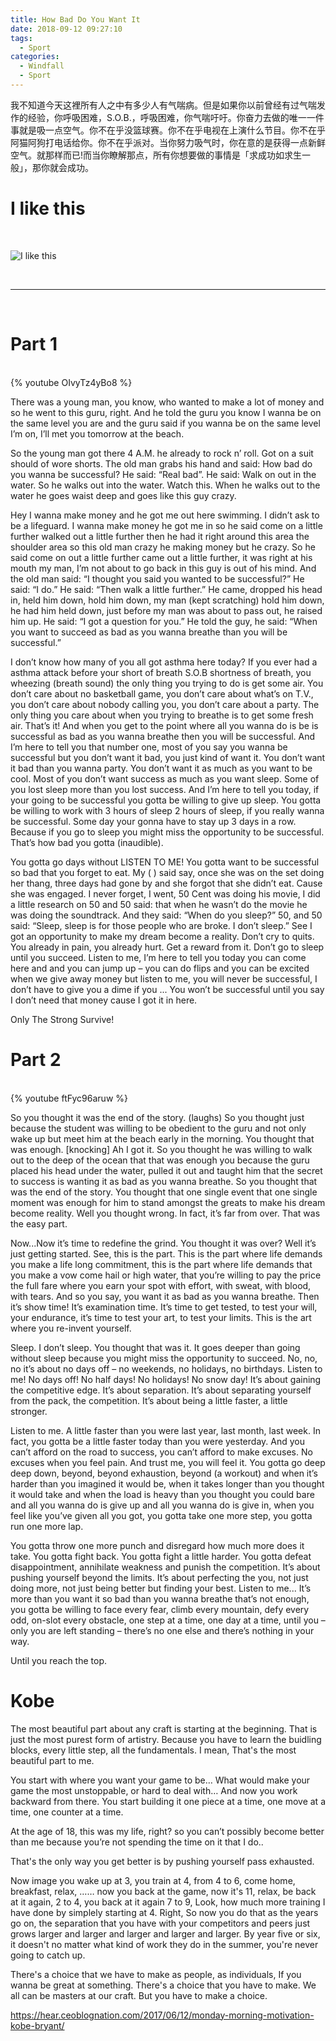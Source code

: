 ```yaml
---
title: How Bad Do You Want It
date: 2018-09-12 09:27:10
tags:
  - Sport
categories:
  - Windfall
  - Sport
---
```

我不知道今天这裡所有人之中有多少人有气喘病。但是如果你以前曾经有过气喘发作的经验，你呼吸困难，S.O.B.，呼吸困难，你气喘吁吁。你奋力去做的唯一一件事就是吸一点空气。你不在乎没篮球赛。你不在乎电视在上演什么节目。你不在乎阿猫阿狗打电话给你。你不在乎派对。当你努力吸气时，你在意的是获得一点新鲜空气。就那样而已!而当你瞭解那点，所有你想要做的事情是「求成功如求生一般」，那你就会成功。

<!-- more -->

# I like this
<br>

![I like this](https://menuet-1258369060.cos.ap-shanghai.myqcloud.com/I_like_this.gif "I like this")

<br>

***
<br>

# Part 1
<br>
{% youtube OIvyTz4yBo8 %}
<br>

There was a young man, you know,
who wanted to make a lot of money
and so he went to this guru, right.
And he told the guru you know
I wanna be on the same level
you are and the guru said
if you wanna be on the same level I’m on,
I’ll met you tomorrow at the beach. 

So the young man got there 4 A.M. he already to rock n’ roll.
Got on a suit should of wore shorts.
The old man grabs his hand and said:
How bad do you wanna be successful?
He said: “Real bad”.
He said: Walk on out in the water.
So he walks out into the water. Watch this.
When he walks out to the water
he goes waist deep and goes like this guy crazy. 

Hey I wanna make money and he got me out here swimming.
I didn’t ask to be a lifeguard.
I wanna make money he got me in
so he said come on a little further
walked out a little further
then he had it right around this area
the shoulder area
so this old man crazy
he making money but he crazy.
So he said come on out a little further
came out a little further, it was right at his mouth
my man, I’m not about to go back in this guy is out of his mind. And the old man said:
“I thought you said you wanted to be successful?”
He said: “I do.”
He said: “Then walk a little further.”
He came, dropped his head in, held him down,
hold him down, my man (kept scratching) hold him down,
he had him held down,
just before my man was about to pass out,
he raised him up.
He said: “I got a question for you.”
He told the guy, he said:
“When you want to succeed as bad as
you wanna breathe than you will be successful.” 

I don’t know how many of you all got asthma here today?
If you ever had a asthma attack before your short of breath S.O.B shortness of breath,
you wheezing (breath sound) the only thing
you trying to do is get some air.
You don’t care about no basketball game,
you don’t care about what’s on T.V.,
you don’t care about nobody calling you,
you don’t care about a party.
The only thing you care about
when you trying to breathe is to get some fresh air.
That’s it!
And when you get to the point
where all you wanna do is
be is successful as bad as
you wanna breathe then you will be successful.
And I’m here to tell you that number one,
most of you say you wanna be successful
but you don’t want it bad, you just kind of want it.
You don’t want it bad than you wanna party.
You don’t want it as much as you want to be cool.
Most of you don’t want success as much as you want sleep.
Some of you lost sleep more than you lost success.
And I’m here to tell you today,
if your going to be successful
you gotta be willing to give up sleep.
You gotta be willing to work with 3 hours of sleep
2 hours of sleep, if you really wanna be successful.
Some day your gonna have to stay up 3 days in a row.
Because if you go to sleep you might miss
the opportunity to be successful.
That’s how bad you gotta (inaudible). 

You gotta go days without
LISTEN TO ME!
You gotta want to be successful so bad that you forget to eat.
My ( ) said say,
once she was on the set doing her thang,
three days had gone by and she forgot that she didn’t eat. Cause she was engaged.
I never forget,
I went, 50 Cent was doing his movie,
I did a little research on 50
and 50 said: that when he wasn’t do the movie he was doing the soundtrack.
And they said: “When do you sleep?” 50,
and 50 said: “Sleep, sleep is for those people who are broke.
I don’t sleep.” See I got an opportunity to make my dream become a reality.
Don’t cry to quits.
You already in pain, you already hurt.
Get a reward from it. Don’t go to sleep until you succeed.
Listen to me,
I’m here to tell you today you can come here and
and you can jump up – you can do flips and you can be excited when we give away money but listen to me,
you will never be successful,
I don’t have to give you a dime if you ...
You won’t be successful until you say I don’t need that money cause I got it in here. 

Only The Strong Survive!

# Part 2
<br>
{% youtube ftFyc96aruw %}
<br>

So you thought it was the end of the story. (laughs) 
So you thought just because the student was willing to be obedient to the guru and not only wake up but meet him at the beach early in the morning.
You thought that was enough. [knocking] 
Ah I got it. So you thought he was willing to walk out to the deep of the ocean that that was enough you because the guru placed his head under the water, pulled it out and taught him that the secret to success is wanting it as bad as you wanna breathe.
So you thought that was the end of the story. You thought that one single event that one single moment was enough for him to stand amongst the greats to make his dream become reality.
Well you thought wrong. In fact, it’s far from over. That was the easy part. 

Now...Now it’s time to redefine the grind. You thought it was over?
Well it’s just getting started.
See, this is the part. This is the part where life demands you make a life long commitment, this is the part where life demands that you make a vow come hail or high water, that you’re willing to pay the price the full fare where you earn your spot with effort, with sweat, with blood, with tears. And so you say, you want it as bad as you wanna breathe.
Then it’s show time! It’s examination time. It’s time to get tested, to test your will, your endurance, it’s time to test your art, to test your limits. This is the art where you re-invent yourself. 

Sleep. I don’t sleep.
You thought that was it.
It goes deeper than going without sleep because you might miss the opportunity to succeed.
No, no, no it’s about no days off – no weekends, no holidays, no birthdays. Listen to me! No days off! No half days! No holidays! No snow day! It’s about gaining the competitive edge. It’s about separation.
It’s about separating yourself from the pack, the competition.
It’s about being a little faster, a little stronger. 

Listen to me.
A little faster than you were last year, last month, last week.
In fact, you gotta be a little faster today than you were yesterday.
And you can’t afford on the road to success, you can’t afford to make excuses.
No excuses when you feel pain. And trust me, you will feel it.
You gotta go deep deep down, beyond, beyond exhaustion, beyond (a workout) and when it’s harder than you imagined it would be, when it takes longer than you thought it would take and when the load is heavy than you thought you could bare and all you wanna do is give up and all you wanna do is give in, when you feel like you’ve given all you got, you gotta take one more step, you gotta run one more lap. 

You gotta throw one more punch and disregard how much more does it take.
You gotta fight back. You gotta fight a little harder. 
You gotta defeat disappointment, annihilate weakness and punish the competition.
It’s about pushing yourself beyond the limits.
It’s about perfecting the you, not just doing more, not just being better but finding your best.
Listen to me...
It’s more than you want it so bad than you wanna breathe that’s not enough, you gotta be willing to face every fear, climb every mountain, defy every odd, on-slot every obstacle, one step at a time, one day at a time, until you – only you are left standing – there’s no one else and there’s nothing in your way. 

Until you reach the top.


# Kobe

The most beautiful part about any craft is starting at the beginning. That is just the most purest form of artistry. Because you have to learn the buidling blocks, every little step, all the fundamentals. I mean, That's the most beautiful part to me.

You start with where you want your game to be… What would make your game the most unstoppable, or hard to deal with… And now you work backward from there. You start building it one piece at a time, one move at a time, one counter at a time.

At the age of 18, this was my life, right? so you can’t possibly become better than me because you’re not spending the time on it that I do..

That's the only way you get better is by pushing yourself pass exhausted.

Now image you wake up at 3, you train at 4, from 4 to 6, come home, breakfast, relax, ……
now you back at the game, now it's 11, relax, be back at it again, 2 to 4, you back at it again 7 to 9, Look, how much more training I have done by simplely starting at 4. Right, So now you do that as the years go on, the separation that you have with your competitors and peers just grows larger and larger and larger and larger and larger. By year five or six, it doesn't no matter what kind of work they do in the summer, you're never going to catch up.

There's a choice that we have to make as people, as individuals, If you wanna be great at something. There's a choice that you have to make. We all can be masters at our craft. But you have to make a choice.


https://hear.ceoblognation.com/2017/06/12/monday-morning-motivation-kobe-bryant/